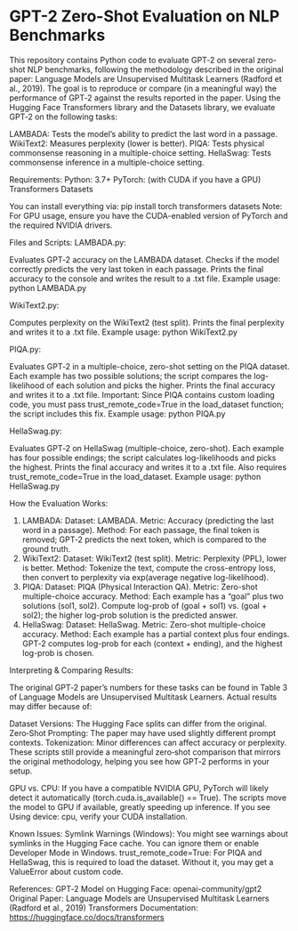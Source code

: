 # GPT-2 Zero-Shot Evaluation on NLP Benchmarks

This repository contains Python code to evaluate GPT‑2 on several zero-shot NLP benchmarks, following the methodology described in the original paper: Language Models are Unsupervised Multitask Learners (Radford et al., 2019). The goal is to reproduce or compare (in a meaningful way) the performance of GPT‑2 against the results reported in the paper. Using the Hugging Face Transformers library and the Datasets library, we evaluate GPT‑2 on the following tasks:

LAMBADA: Tests the model’s ability to predict the last word in a passage.
WikiText2: Measures perplexity (lower is better).
PIQA: Tests physical commonsense reasoning in a multiple-choice setting.
HellaSwag: Tests commonsense inference in a multiple-choice setting.

Requirements:
Python: 3.7+
PyTorch: (with CUDA if you have a GPU)
Transformers
Datasets

You can install everything via:
pip install torch transformers datasets
Note: For GPU usage, ensure you have the CUDA-enabled version of PyTorch and the required NVIDIA drivers.

Files and Scripts:
LAMBADA.py:

Evaluates GPT‑2 accuracy on the LAMBADA dataset.
Checks if the model correctly predicts the very last token in each passage.
Prints the final accuracy to the console and writes the result to a .txt file.
Example usage:
python LAMBADA.py

WikiText2.py:

Computes perplexity on the WikiText2 (test split).
Prints the final perplexity and writes it to a .txt file.
Example usage:
python WikiText2.py

PIQA.py:

Evaluates GPT‑2 in a multiple-choice, zero-shot setting on the PIQA dataset.
Each example has two possible solutions; the script compares the log-likelihood of each solution and picks the higher.
Prints the final accuracy and writes it to a .txt file.
Important: Since PIQA contains custom loading code, you must pass trust_remote_code=True in the load_dataset function; the script includes this fix.
Example usage:
python PIQA.py

HellaSwag.py:

Evaluates GPT‑2 on HellaSwag (multiple-choice, zero-shot).
Each example has four possible endings; the script calculates log-likelihoods and picks the highest.
Prints the final accuracy and writes it to a .txt file.
Also requires trust_remote_code=True in the load_dataset.
Example usage:
python HellaSwag.py

How the Evaluation Works:

1. LAMBADA:
   Dataset: LAMBADA.
   Metric: Accuracy (predicting the last word in a passage).
   Method: For each passage, the final token is removed; GPT‑2 predicts the next token, which is compared to the ground truth.
2. WikiText2:
   Dataset: WikiText2 (test split).
   Metric: Perplexity (PPL), lower is better.
   Method: Tokenize the text, compute the cross-entropy loss, then convert to perplexity via exp(average negative log-likelihood).
3. PIQA:
   Dataset: PIQA (Physical Interaction QA).
   Metric: Zero-shot multiple-choice accuracy.
   Method: Each example has a “goal” plus two solutions (sol1, sol2). Compute log-prob of (goal + sol1) vs. (goal + sol2); the higher log-prob solution is the predicted answer.
4. HellaSwag:
   Dataset: HellaSwag.
   Metric: Zero-shot multiple-choice accuracy.
   Method: Each example has a partial context plus four endings. GPT‑2 computes log-prob for each (context + ending), and the highest log-prob is chosen.

Interpreting & Comparing Results:

The original GPT‑2 paper’s numbers for these tasks can be found in Table 3 of Language Models are Unsupervised Multitask Learners. Actual results may differ because of:

Dataset Versions: The Hugging Face splits can differ from the original.
Zero‑Shot Prompting: The paper may have used slightly different prompt contexts.
Tokenization: Minor differences can affect accuracy or perplexity.
These scripts still provide a meaningful zero‑shot comparison that mirrors the original methodology, helping you see how GPT‑2 performs in your setup.

GPU vs. CPU:
If you have a compatible NVIDIA GPU, PyTorch will likely detect it automatically (torch.cuda.is_available() == True). The scripts move the model to GPU if available, greatly speeding up inference. If you see Using device: cpu, verify your CUDA installation.

Known Issues:
Symlink Warnings (Windows): You might see warnings about symlinks in the Hugging Face cache. You can ignore them or enable Developer Mode in Windows.
trust_remote_code=True: For PIQA and HellaSwag, this is required to load the dataset. Without it, you may get a ValueError about custom code.

References:
GPT‑2 Model on Hugging Face: openai-community/gpt2
Original Paper: Language Models are Unsupervised Multitask Learners (Radford et al., 2019)
Transformers Documentation: https://huggingface.co/docs/transformers
